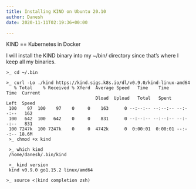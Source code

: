 ```yaml
---
title: Installing KIND on Ubuntu 20.10
author: Danesh
date: 2020-11-11T02:19:36+00:00

---
```

KIND == Kubernetes in Docker

I will install the KIND binary into my ~/bin/ directory since that&#8217;s where I keep all my binaries.

<pre class="wp-block-code"><code>>_ cd ~/.bin
 
>_ curl -Lo ./kind https://kind.sigs.k8s.io/dl/v0.9.0/kind-linux-amd64
   % Total    % Received % Xferd  Average Speed   Time    Time     Time  Current
                                  Dload  Upload   Total   Spent    Left  Speed
 100    97  100    97    0     0    163      0 --:--:-- --:--:-- --:--:--   162
 100   642  100   642    0     0    831      0 --:--:-- --:--:-- --:--:--   831
 100 7247k  100 7247k    0     0  4742k      0  0:00:01  0:00:01 --:--:-- 18.6M
 >_ chmod +x kind

 >_ which kind
 /home/danesh/.bin/kind

 >_ kind version
 kind v0.9.0 go1.15.2 linux/amd64

>_ source &lt;(kind completion zsh)</code></pre>